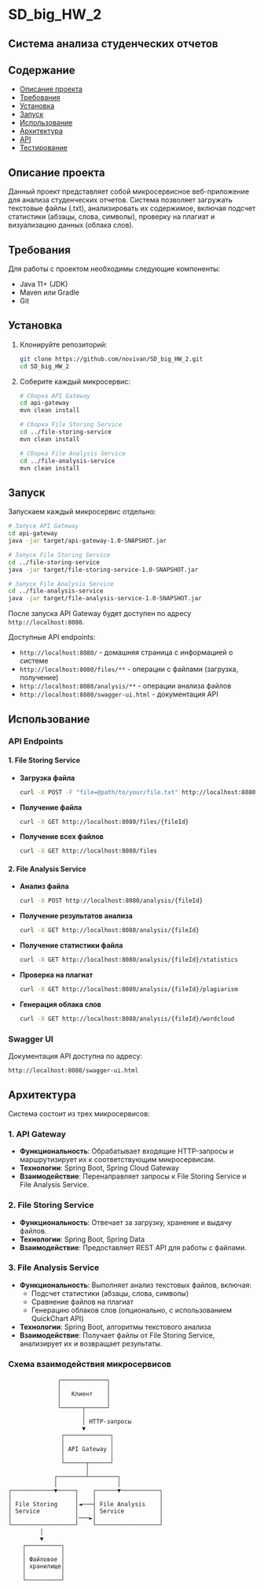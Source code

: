 # SD_big_HW_2
## Система анализа студенческих отчетов

## Содержание
- [Описание проекта](#описание-проекта)
- [Требования](#требования)
- [Установка](#установка)
- [Запуск](#запуск)
- [Использование](#использование)
- [Архитектура](#архитектура)
- [API](#api)
- [Тестирование](#тестирование)

## Описание проекта
Данный проект представляет собой микросервисное веб-приложение для анализа студенческих отчетов. Система позволяет загружать текстовые файлы (.txt), анализировать их содержимое, включая подсчет статистики (абзацы, слова, символы), проверку на плагиат и визуализацию данных (облака слов).

## Требования
Для работы с проектом необходимы следующие компоненты:
- Java 11+ (JDK)
- Maven или Gradle
- Git

## Установка
1. Клонируйте репозиторий:
   ```bash
   git clone https://github.com/novivan/SD_big_HW_2.git
   cd SD_big_HW_2
   ```

2. Соберите каждый микросервис:
   ```bash
   # Сборка API Gateway
   cd api-gateway
   mvn clean install
   
   # Сборка File Storing Service
   cd ../file-storing-service
   mvn clean install
   
   # Сборка File Analysis Service
   cd ../file-analysis-service
   mvn clean install
   ```

## Запуск
Запускаем каждый микросервис отдельно:

```bash
# Запуск API Gateway
cd api-gateway
java -jar target/api-gateway-1.0-SNAPSHOT.jar

# Запуск File Storing Service
cd ../file-storing-service
java -jar target/file-storing-service-1.0-SNAPSHOT.jar

# Запуск File Analysis Service
cd ../file-analysis-service
java -jar target/file-analysis-service-1.0-SNAPSHOT.jar
```

После запуска API Gateway будет доступен по адресу `http://localhost:8080`.

Доступные API endpoints:
- `http://localhost:8080/` - домашняя страница с информацией о системе
- `http://localhost:8080/files/**` - операции с файлами (загрузка, получение)
- `http://localhost:8080/analysis/**` - операции анализа файлов
- `http://localhost:8080/swagger-ui.html` - документация API

## Использование
### API Endpoints

#### 1. File Storing Service
- **Загрузка файла**
  ```bash
  curl -X POST -F "file=@path/to/your/file.txt" http://localhost:8080/files
  ```
  
- **Получение файла**
  ```bash
  curl -X GET http://localhost:8080/files/{fileId}
  ```
  
- **Получение всех файлов**
  ```bash
  curl -X GET http://localhost:8080/files
  ```

#### 2. File Analysis Service
- **Анализ файла**
  ```bash
  curl -X POST http://localhost:8080/analysis/{fileId}
  ```
  
- **Получение результатов анализа**
  ```bash
  curl -X GET http://localhost:8080/analysis/{fileId}
  ```
  
- **Получение статистики файла**
  ```bash
  curl -X GET http://localhost:8080/analysis/{fileId}/statistics
  ```
  
- **Проверка на плагиат**
  ```bash
  curl -X GET http://localhost:8080/analysis/{fileId}/plagiarism
  ```
  
- **Генерация облака слов**
  ```bash
  curl -X GET http://localhost:8080/analysis/{fileId}/wordcloud
  ```

### Swagger UI
Документация API доступна по адресу:
```
http://localhost:8080/swagger-ui.html
```

## Архитектура
Система состоит из трех микросервисов:

### 1. API Gateway
- **Функциональность**: Обрабатывает входящие HTTP-запросы и маршрутизирует их к соответствующим микросервисам.
- **Технологии**: Spring Boot, Spring Cloud Gateway
- **Взаимодействие**: Перенаправляет запросы к File Storing Service и File Analysis Service.

### 2. File Storing Service
- **Функциональность**: Отвечает за загрузку, хранение и выдачу файлов.
- **Технологии**: Spring Boot, Spring Data
- **Взаимодействие**: Предоставляет REST API для работы с файлами.

### 3. File Analysis Service
- **Функциональность**: Выполняет анализ текстовых файлов, включая:
  - Подсчет статистики (абзацы, слова, символы)
  - Сравнение файлов на плагиат
  - Генерацию облаков слов (опционально, с использованием QuickChart API)
- **Технологии**: Spring Boot, алгоритмы текстового анализа
- **Взаимодействие**: Получает файлы от File Storing Service, анализирует их и возвращает результаты.

### Схема взаимодействия микросервисов

                  ┌─────────────┐
                  │             │
                  │   Клиент    │
                  │             │
                  └──────┬──────┘
                         │
                         │ HTTP-запросы
                         ▼
                   ┌─────────────┐
                   │             │
                   │ API Gateway │
                   │             │
                   └──────┬──────┘
                          │
                 ┌────────┴────────┐
                 │                 │
    ┌────────────▼─────┐    ┌──────▼───────────┐
    │                  │    │                  │
    │ File Storing     │◄───┤ File Analysis    │
    │ Service          │    │ Service          │
    │                  │───►│                  │
    └──────────────────┘    └──────────────────┘
             │
             ▼
        ┌──────────┐
        │          │
        │ Файловое │
        │ хранилище│
        │          │
        └──────────┘
